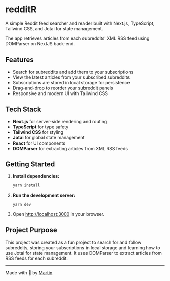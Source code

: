 # redditR

A simple Reddit feed searcher and reader built with Next.js, TypeScript, Tailwind CSS, and Jotai for state management.

The app retrieves articles from each subreddits' XML RSS feed using DOMParser on NextJS back-end.

## Features

- Search for subreddits and add them to your subscriptions
- View the latest articles from your subscribed subreddits
- Subscriptions are stored in local storage for persistence
- Drag-and-drop to reorder your subreddit panels
- Responsive and modern UI with Tailwind CSS

## Tech Stack

- **Next.js** for server-side rendering and routing
- **TypeScript** for type safety
- **Tailwind CSS** for styling
- **Jotai** for global state management
- **React** for UI components
- **DOMParser** for extracting articles from XML RSS feeds

## Getting Started

1. **Install dependencies:**

   ```sh
   yarn install
   ```

2. **Run the development server:**

   ```sh
   yarn dev
   ```

3. Open [http://localhost:3000](http://localhost:3000) in your browser.

## Project Purpose

This project was created as a fun project to search for and follow subreddits, storing your subscriptions in local storage and learning how to use Jotai for state management. It uses DOMParser to extract articles from RSS feeds for each subreddit.

---

Made with 🩶 by [Martin](https://github.com/martinDM)
